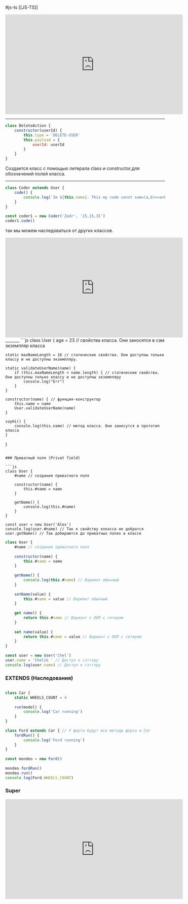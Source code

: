#js-ts [[JS-TS]]

<iframe width="560" height="315" src="https://www.youtube.com/embed/k70t3svgTss" title="YouTube video player" frameborder="0" allow="accelerometer; autoplay; clipboard-write; encrypted-media; gyroscope; picture-in-picture" allowfullscreen></iframe>


________________


```js
class DeleteAction {  
    constructor(userId) {  
        this.type = 'DELETE-USER'  
        this.payload = {  
            userId: userId  
        }  
    }  
}
```
Создается класс с помощью литерала class и constructor,для обозначений полей класса. 

_________________

```js
class Coder extends User {  
    code() {  
        console.log(`Im ${this.name}. This my code const sum=(a,b)=>a+b`)  
    }  
}  
  
const coder1 = new Coder('Zadr', '15,15,15')  
coder1.code()
```
так мы можем наследоваться от других классов. 
<iframe width="560" height="315" src="https://www.youtube.com/embed/k70t3svgTss?start=2924" title="YouTube video player" frameborder="0" allow="accelerometer; autoplay; clipboard-write; encrypted-media; gyroscope; picture-in-picture" allowfullscreen></iframe>
 _______
```js
class User {  
    age = 23 // свойства класса. Они заносятся в сам экземпляр класса  
  
    static maxNameLength = 16 // статические свойства. Они доступны только классу и не доступны экземпляру.  
  
    static validateUserName(name) {  
        if (this.maxNameLength < name.length) { // статические свойства. Они доступны только классу и не доступны экземпляру  
            console.log("Err")  
        }  
    }  
  
    constructor(name) { // функция-конструктор  
        this.name = name  
        User.validateUserName(name)  
    }  
  
    sayHi() {  
        console.log(this.name) // метод класса. Они занесутся в прототип класса  
    }  
}
```

### Приватный поля (Privat field)

```js
class User {  
    #name // создания приватного поля  
  
    constructor(name) {  
        this.#name = name  
    }  
  
    getName() {  
        console.log(this.#name)  
    }  
}  
  
const user = new User('Alex')  
console.log(user.#name) // Так к свойству клкасса не добратся  
user.getName() // Так добираются до приватных полях в классе
```

```js
class User {  
    #name // создания приватного поля  
  
    constructor(name) {  
        this.#name = name  
    }  
  
    getName() {  
        console.log(this.#name) // Вариант обычный  
    }  
  
    setName(value) {  
        this.#name = value // Вариант обычный  
    }  
  
    get name() {  
        return this.#name // Вариант с ООП с гетером  
    }  
  
    set name(value) {  
        return this.#name = value // Вариант с ООП с сетером  
    }  
}  
  
const user = new User('Chel')  
user.name = 'Chelik ' // Доступ к сэттэру  
console.log(user.name) // Доступ к гэттэру
```

### EXTENDS (Наследования)
```js

class Car {  
    static WHEELS_COUNT = 4  
  
    run(model) {  
        console.log('Car running')  
    }  
}  
  
class Ford extends Car { // У форта будут все методы форса и Car  
    fordRun() {  
        console.log('Ford running')  
    }  
}  
  
const mondeo = new Ford()  
  
mondeo.fordRun()  
mondeo.run()  
console.log(Ford.WHEELS_COUNT)

```


### Super
<iframe width="560" height="315" src="https://www.youtube.com/embed/-xopOjN6Ee8?start=4929" title="YouTube video player" frameborder="0" allow="accelerometer; autoplay; clipboard-write; encrypted-media; gyroscope; picture-in-picture" allowfullscreen></iframe>